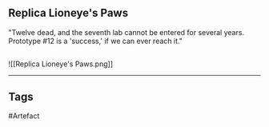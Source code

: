 ## Replica Lioneye's Paws
"Twelve dead, and the seventh lab cannot be entered for several years.
Prototype #12 is a 'success,' if we can ever reach it."
## 
![[Replica Lioneye's Paws.png]]

---
## Tags
#Artefact